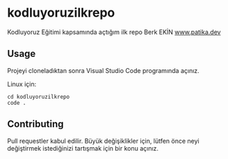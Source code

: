 # kodluyoruzilkrepo
Kodluyoruz Eğitimi kapsamında açtığım ilk repo
Berk EKİN
www.patika.dev
## Usage

Projeyi cloneladıktan sonra Visual Studio Code programında açınız.

Linux için:
```linux
cd kodluyoruzilkrepo
code .
```

## Contributing
Pull requestler kabul edilir. Büyük değişiklikler için, lütfen önce neyi değiştirmek istediğinizi tartışmak için bir konu açınız.
